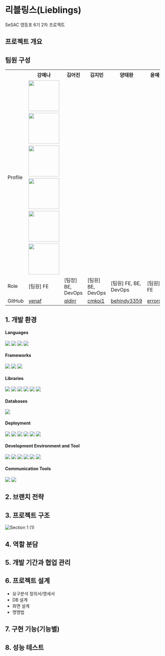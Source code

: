 # 리블링스(Lieblings)
SeSAC 영등포 6기 2차 프로젝트


프로젝트 개요
---------



팀원 구성
------
<table>
  <tr>
    <th></th>
    <th>강예나</th>
    <th>김어진</th>
    <th>김지민</th>
    <th>양태완</th>
    <th>윤예슬</th>
    <th>이다인</th>
  </tr>
  <tr style="width:100%">
    <td>Profile</td>
    <td style="display: flex; justify-content: center;"><img src="https://github.com/user-attachments/assets/42989cb4-400d-4014-ba07-919002815199" style="width:100px"></td>
    <td style="display: flex; justify-content: center;"><img src="https://github.com/user-attachments/assets/d4f065ac-1c2b-45ed-b29d-c0445f289c2c" style="width:100px"></td>
    <td style="display: flex; justify-content: center;"><img src="https://github.com/user-attachments/assets/c3c97029-245a-4593-a725-2e5276ae28e0" style="width:100px"></td>
    <td style="display: flex; justify-content: center;"><img src="https://github.com/user-attachments/assets/ab6405f1-901f-4083-86e8-2f8f3dd9582c" style="width:100px"></td>
    <td style="display: flex; justify-content: center;"><img src="https://avatars.githubusercontent.com/u/169608866?v=4" style="width:100px"></td>
    <td style="display: flex; justify-content: center;"><img src="https://github.com/user-attachments/assets/48fe4c8e-a7c5-43c4-ab2e-94889ca181a5" style="width:100px"></td>
  </tr>
  <tr>
    <td>Role</td>
    <td>[팀원] FE</td>
    <td>[팀장] BE, DevOps</td>
    <td>[팀원] BE, DevOps</td>
    <td>[팀원] FE, BE, DevOps</td>
    <td>[팀원] FE</td>
    <td>[팀원] FE</td>
  </tr>
  <tr>
    <td>GitHub</td>
    <td><a href="https://github.com/yenaf">yenaf</a></td>
    <td><a href="https://github.com/qldirr">qldirr</a></td>
    <td><a href="https://github.com/cmkoi1">cmkoi1</a></td>
    <td><a href="https://github.com/behindy3359">behindy3359</a></td>
    <td><a href="https://github.com/errorose">errorose</a></td>
    <td><a href="https://github.com/DAIN302">DAIN302</a></td>
  </tr>
</table>



## 1. 개발 환경 


#### Languages
<img src="https://img.shields.io/badge/html5-E34F26?style=for-the-badge&logo=html5&logoColor=white"> <img src="https://img.shields.io/badge/sass-CC6699?style=for-the-badge&logo=sass&logoColor=white"> <img src="https://img.shields.io/badge/css3-1572B6?style=for-the-badge&logo=css3&logoColor=white"> <img src="https://img.shields.io/badge/javascript-F7DF1E?style=for-the-badge&logo=javascript&logoColor=white">

#### Frameworks
<img src="https://img.shields.io/badge/nodedotjs-5FA04E?style=for-the-badge&logo=nodedotjs&logoColor=white"> <img src="https://img.shields.io/badge/express-000000?style=for-the-badge&logo=express&logoColor=white"> <img src="https://img.shields.io/badge/react-61DAFB?style=for-the-badge&logo=react&logoColor=white"> 

#### Libraries
<img src="https://img.shields.io/badge/axios-5A29E4?style=for-the-badge&logo=axios&logoColor=white"> <img src="https://img.shields.io/badge/jquery-0769AD?style=for-the-badge&logo=jquery&logoColor=white"> <img src="https://img.shields.io/badge/multer-F46519?style=for-the-badge&logo=multer&logoColor=white"> <img src="https://img.shields.io/badge/redux-764ABC?style=for-the-badge&logo=redux&logoColor=white"> <img src="https://img.shields.io/badge/winston-000000?style=for-the-badge&logo=winston&logoColor=white"> <img src="https://img.shields.io/badge/sequelize-52B0E7?style=for-the-badge&logo=sequelize&logoColor=white">

#### Databases
<img src="https://img.shields.io/badge/mysql-4479A1?style=for-the-badge&logo=mysql&logoColor=white">

#### Deployment
<img src="https://img.shields.io/badge/amazonwebservices-232F3E?style=for-the-badge&logo=amazonwebservices&logoColor=white"> <img src="https://img.shields.io/badge/amazonec2-FF9900?style=for-the-badge&logo=amazonec2&logoColor=white"> <img src="https://img.shields.io/badge/amazons3-569A31?style=for-the-badge&logo=amazons3&logoColor=white"> <img src="https://img.shields.io/badge/amazonrds-527FFF?style=for-the-badge&logo=amazonrds&logoColor=white"> <img src="https://img.shields.io/badge/nginx-009639?style=for-the-badge&logo=nginx&logoColor=white"> <img src="https://img.shields.io/badge/pm2-2B037A?style=for-the-badge&logo=pm2&logoColor=white">

#### Development Environment and Tool
<img src="https://img.shields.io/badge/git-F05032?style=for-the-badge&logo=git&logoColor=white"> <img src="https://img.shields.io/badge/github-181717?style=for-the-badge&logo=github&logoColor=white"> <img src="https://img.shields.io/badge/postman-FF6C37?style=for-the-badge&logo=postman&logoColor=white"> <img src="https://img.shields.io/badge/figma-F24E1E?style=for-the-badge&logo=figma&logoColor=white"> <img src="https://img.shields.io/badge/npm-CB3837?style=for-the-badge&logo=npm&logoColor=white"> <img src="https://img.shields.io/badge/postman-FF6C37?style=for-the-badge&logo=postman&logoColor=white">

#### Communication Tools
<img src="https://img.shields.io/badge/slack-4A154B?style=for-the-badge&logo=slack&logoColor=white"> <img src="https://img.shields.io/badge/notion-000000?style=for-the-badge&logo=notion&logoColor=white">

## 2. 브랜치 전략

## 3. 프로젝트 구조
![Section 1 (1)](https://github.com/user-attachments/assets/eaad7281-840c-4c03-8fb7-252aa6042678)

   
## 4. 역할 분담
## 5. 개발 기간과 협업 관리

## 6. 프로젝트 설계
- 요구분석 정의서/명세서
- DB 설계
- 화면 설계
- 명명법

   
## 7. 구현 기능(기능별)


## 8. 성능 테스트
